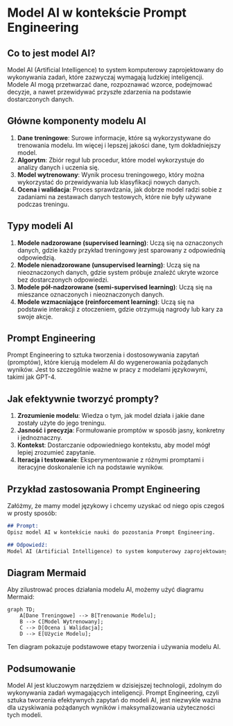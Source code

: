 # Model AI w kontekście Prompt Engineering

## Co to jest model AI?

Model AI (Artificial Intelligence) to system komputerowy zaprojektowany do wykonywania zadań, które zazwyczaj wymagają ludzkiej inteligencji. Modele AI mogą przetwarzać dane, rozpoznawać wzorce, podejmować decyzje, a nawet przewidywać przyszłe zdarzenia na podstawie dostarczonych danych.

## Główne komponenty modelu AI

1. **Dane treningowe**: Surowe informacje, które są wykorzystywane do trenowania modelu. Im więcej i lepszej jakości dane, tym dokładniejszy model.
2. **Algorytm**: Zbiór reguł lub procedur, które model wykorzystuje do analizy danych i uczenia się.
3. **Model wytrenowany**: Wynik procesu treningowego, który można wykorzystać do przewidywania lub klasyfikacji nowych danych.
4. **Ocena i walidacja**: Proces sprawdzania, jak dobrze model radzi sobie z zadaniami na zestawach danych testowych, które nie były używane podczas treningu.

## Typy modeli AI

1. **Modele nadzorowane (supervised learning)**: Uczą się na oznaczonych danych, gdzie każdy przykład treningowy jest sparowany z odpowiednią odpowiedzią.
2. **Modele nienadzorowane (unsupervised learning)**: Uczą się na nieoznaczonych danych, gdzie system próbuje znaleźć ukryte wzorce bez dostarczonych odpowiedzi.
3. **Modele pół-nadzorowane (semi-supervised learning)**: Uczą się na mieszance oznaczonych i nieoznaczonych danych.
4. **Modele wzmacniające (reinforcement learning)**: Uczą się na podstawie interakcji z otoczeniem, gdzie otrzymują nagrody lub kary za swoje akcje.

## Prompt Engineering

Prompt Engineering to sztuka tworzenia i dostosowywania zapytań (promptów), które kierują modelem AI do wygenerowania pożądanych wyników. Jest to szczególnie ważne w pracy z modelami językowymi, takimi jak GPT-4.

## Jak efektywnie tworzyć prompty?

1. **Zrozumienie modelu**: Wiedza o tym, jak model działa i jakie dane zostały użyte do jego treningu.
2. **Jasność i precyzja**: Formułowanie promptów w sposób jasny, konkretny i jednoznaczny.
3. **Kontekst**: Dostarczanie odpowiedniego kontekstu, aby model mógł lepiej zrozumieć zapytanie.
4. **Iteracja i testowanie**: Eksperymentowanie z różnymi promptami i iteracyjne doskonalenie ich na podstawie wyników.

## Przykład zastosowania Prompt Engineering

Załóżmy, że mamy model językowy i chcemy uzyskać od niego opis czegoś w prosty sposób:

```markdown
## Prompt:
Opisz model AI w kontekście nauki do pozostania Prompt Engineering.

## Odpowiedź:
Model AI (Artificial Intelligence) to system komputerowy zaprojektowany do wykonywania zadań, które zazwyczaj wymagają ludzkiej inteligencji. Modele AI mogą przetwarzać dane, rozpoznawać wzorce, podejmować decyzje, a nawet przewidywać przyszłe zdarzenia na podstawie dostarczonych danych. Prompt Engineering to sztuka tworzenia i dostosowywania zapytań (promptów), które kierują modelem AI do wygenerowania pożądanych wyników.
```

## Diagram Mermaid

Aby zilustrować proces działania modelu AI, możemy użyć diagramu Mermaid:

```mermaid
graph TD;
    A[Dane Treningowe] --> B[Trenowanie Modelu];
    B --> C[Model Wytrenowany];
    C --> D[Ocena i Walidacja];
    D --> E[Użycie Modelu];
```

Ten diagram pokazuje podstawowe etapy tworzenia i używania modelu AI.

## Podsumowanie

Model AI jest kluczowym narzędziem w dzisiejszej technologii, zdolnym do wykonywania zadań wymagających inteligencji. Prompt Engineering, czyli sztuka tworzenia efektywnych zapytań do modeli AI, jest niezwykle ważna dla uzyskiwania pożądanych wyników i maksymalizowania użyteczności tych modeli.
